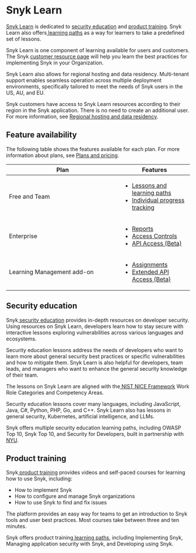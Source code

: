 # Snyk Learn

[Snyk Learn](https://learn.snyk.io) is dedicated to [security education](./#security-education) and [product training](./#product-training). Snyk Learn also offers[ learning paths](https://learn.snyk.io/catalog/?format=learning_path\&type=security-education) as a way for learners to take a predefined set of lessons.

Snyk Learn is one component of learning available for users and customers. The Snyk [customer resource page](https://snyk.io/customer-resources/) will help you learn the best practices for implementing Snyk in your Organization.

Snyk Learn also allows for regional hosting and data residency. Multi-tenant support enables seamless operation across multiple deployment environments, specifically tailored to meet the needs of Snyk users in the US, AU, and EU.

Snyk customers have access to Snyk Learn resources according to their region in the Snyk application. There is no need to create an additional user. For more information, see [Regional hosting and data residency](../../working-with-snyk/regional-hosting-and-data-residency.md).

## Feature availability

The following table shows the features available for each plan. For more information about plans, see [Plans and pricing](https://snyk.io/plans/).

<table><thead><tr><th width="294">Plan</th><th>Features</th></tr></thead><tbody><tr><td>Free and Team</td><td><ul><li><a href="your-learning/">Lessons and learning paths</a></li><li><a href="your-learning/">Individual progress tracking</a></li></ul></td></tr><tr><td>Enterprise</td><td><ul><li><a href="snyk-learn-reports.md">Reports</a></li><li><a href="snyk-learn-access-controls.md">Access Controls</a></li><li><a href="snyk-learn-api.md">API Access (Beta)</a></li></ul></td></tr><tr><td>Learning Management add-on</td><td><ul><li><a href="snyk-learn-assignments.md">Assignments</a></li><li><a href="snyk-learn-api.md">Extended API Access (Beta)</a></li></ul></td></tr></tbody></table>

## Security education

Snyk[ security education](https://learn.snyk.io/catalog/?type=security-education) provides in-depth resources on developer security. Using resources on Snyk Learn, developers learn how to stay secure with interactive lessons exploring vulnerabilities across various languages and ecosystems.

Security education lessons address the needs of developers who want to learn more about general security best practices or specific vulnerabilities and how to mitigate them. Snyk Learn is also helpful for developers, team leads, and managers who want to enhance the general security knowledge of their team.

The lessons on Snyk Learn are aligned with the[ NIST NICE Framework](https://www.nist.gov/itl/applied-cybersecurity/nice) Work Role Categories and Competency Areas.

Security education lessons cover many languages, including JavaScript, Java, C#, Python, PHP, Go, and C++. Snyk Learn also has lessons in general security, Kubernetes, artificial intelligence, and LLMs.

Snyk offers multiple security education learning paths, including OWASP Top 10, Snyk Top 10, and Security for Developers, built in partnership with[ NYU](https://engineering.nyu.edu/academics/programs/cybersecurity-ms-online/nyu-cyber-fellows/badges/snyk).

## Product training

Snyk[ product training](https://learn.snyk.io/catalog/?type=product-training) provides videos and self-paced courses for learning how to use Snyk, including:

* How to implement Snyk
* How to configure and manage Snyk organizations
* How to use Snyk to find and fix issues

The platform provides an easy way for teams to get an introduction to Snyk tools and user best practices. Most courses take between three and ten minutes.

Snyk offers product training[ learning paths](https://learn.snyk.io/catalog/?type=product-training\&format=learning_path), including Implementing Snyk, Managing application security with Snyk, and Developing using Snyk.
